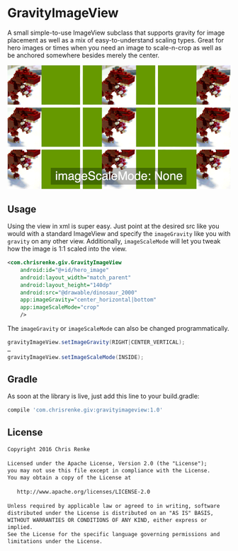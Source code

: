 GravityImageView
===========================

A small simple-to-use ImageView subclass that supports gravity for image placement as well as a mix of easy-to-understand scaling types. Great for hero images or times when you need an image to scale-n-crop as well as be anchored somewhere besides merely the center.

![Gravtiy Image View Demo](https://github.com/chrisrenke/gravityimageview/raw/master/giv.gif)


## Usage

Using the view in xml is super easy. Just point at the desired src like you would with a standard ImageView and specify the `imageGravity` like you with `gravity` on any other view. Additionally, `imageScaleMode` will let you tweak how the image is 1:1 scaled into the view.

```xml
<com.chrisrenke.giv.GravityImageView
    android:id="@+id/hero_image"
    android:layout_width="match_parent"
    android:layout_height="140dp"
    android:src="@drawable/dinosaur_2000"
    app:imageGravity="center_horizontal|bottom"
    app:imageScaleMode="crop"
    />
```
The `imageGravity` or `imageScaleMode` can also be changed programmatically.

```java
gravityImageView.setImageGravity(RIGHT|CENTER_VERTICAL);
…
gravityImageView.setImageScaleMode(INSIDE);
```


## Gradle

As soon at the library is live, just add this line to your build.gradle:

```groovy
compile 'com.chrisrenke.giv:gravityimageview:1.0'
```


## License

    Copyright 2016 Chris Renke

    Licensed under the Apache License, Version 2.0 (the "License");
    you may not use this file except in compliance with the License.
    You may obtain a copy of the License at

       http://www.apache.org/licenses/LICENSE-2.0

    Unless required by applicable law or agreed to in writing, software
    distributed under the License is distributed on an "AS IS" BASIS,
    WITHOUT WARRANTIES OR CONDITIONS OF ANY KIND, either express or implied.
    See the License for the specific language governing permissions and
    limitations under the License.
